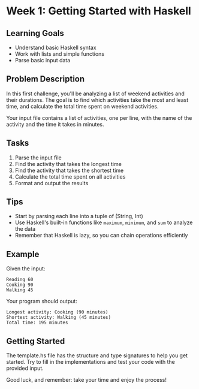 # Week 1: Getting Started with Haskell

## Learning Goals
- Understand basic Haskell syntax
- Work with lists and simple functions
- Parse basic input data

## Problem Description
In this first challenge, you'll be analyzing a list of weekend activities and their durations. The goal is to find which activities take the most and least time, and calculate the total time spent on weekend activities.

Your input file contains a list of activities, one per line, with the name of the activity and the time it takes in minutes.

## Tasks
1. Parse the input file
2. Find the activity that takes the longest time
3. Find the activity that takes the shortest time
4. Calculate the total time spent on all activities
5. Format and output the results

## Tips
- Start by parsing each line into a tuple of (String, Int)
- Use Haskell's built-in functions like `maximum`, `minimum`, and `sum` to analyze the data
- Remember that Haskell is lazy, so you can chain operations efficiently

## Example
Given the input:
```
Reading 60
Cooking 90
Walking 45
```

Your program should output:
```
Longest activity: Cooking (90 minutes)
Shortest activity: Walking (45 minutes)
Total time: 195 minutes
```

## Getting Started
The template.hs file has the structure and type signatures to help you get started. Try to fill in the implementations and test your code with the provided input.

Good luck, and remember: take your time and enjoy the process!